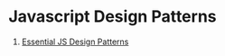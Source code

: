 # Javascript Design Patterns
1. [Essential JS Design Patterns](https://addyosmani.com/resources/essentialjsdesignpatterns/book/)
